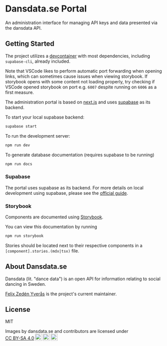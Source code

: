 # Dansdata.se Portal

An administration interface for managing API keys and data presented via the dansdata API.

## Getting Started

The project utilizes a [devcontainer](https://code.visualstudio.com/docs/remote/containers)
with most dependencies, including `supabase-cli`, already included.

Note that VSCode likes to perform automatic port forwarding when opening links, which can sometimes
cause issues when viewing storybook. If storybook opens with some content not loading properly,
try checking if VSCode opened storybook on port e.g. `6007` despite running on `6006` as a first
measure.

The administration portal is based on [next.js](https://nextjs.org/) and uses [supabase](https://supabase.com/)
as its backend.

To start your local supabase backend:

```bash
supabase start
```

To run the development server:

```bash
npm run dev
```

To generate database documentation (requires supabase to be running)

```bash
npm run docs
```

### Supabase

The portal uses supabase as its backend. For more details on local development using
supabase, please see the [official guide](https://supabase.com/docs/guides/local-development).

### Storybook

Components are documented using [Storybook](https://storybook.js.org/).

You can view this documentation by running

```bash
npm run storybook
```

Stories should be located next to their respective components in a `[component].stories.(mdx|tsx)` file.

## About Dansdata.se

Dansdata (lit. "dance data") is an open API for information relating to social dancing in Sweden.

[Felix Zedén Yverås](https://github.com/FelixZY) is the project's current maintainer.

## License

MIT

<p xmlns:cc="http://creativecommons.org/ns#">Images by <span property="cc:attributionName">dansdata.se and contributors</span> are licensed under <a href="http://creativecommons.org/licenses/by-sa/4.0/?ref=chooser-v1" target="_blank" rel="license noopener noreferrer" style="display:inline-block;">CC BY-SA 4.0<img style="height:22px!important;margin-left:3px;vertical-align:text-bottom;" src="https://mirrors.creativecommons.org/presskit/icons/cc.svg?ref=chooser-v1" /><img style="height:22px!important;margin-left:3px;vertical-align:text-bottom;" src="https://mirrors.creativecommons.org/presskit/icons/by.svg?ref=chooser-v1" /><img style="height:22px!important;margin-left:3px;vertical-align:text-bottom;" src="https://mirrors.creativecommons.org/presskit/icons/sa.svg?ref=chooser-v1" /></a></p>
